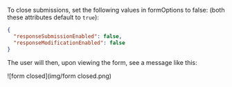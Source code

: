 To close submissions, set the following values in formOptions to false: (both these attributes default to `true`):

```json
{
  "responseSubmissionEnabled": false,
  "responseModificationEnabled": false
}
```

The user will then, upon viewing the form, see a message like this:

![form closed](img/form closed.png)